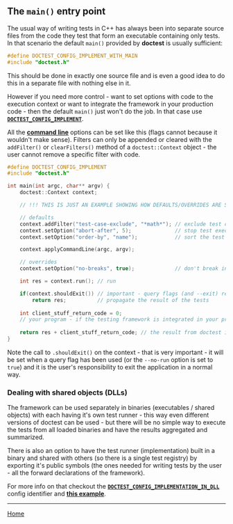 ## The ```main()``` entry point

The usual way of writing tests in C++ has always been into separate source files from the code they test that form an executable containing only tests. In that scenario the default ```main()``` provided by **doctest** is usually sufficient:

```c++
#define DOCTEST_CONFIG_IMPLEMENT_WITH_MAIN
#include "doctest.h"
```

This should be done in exactly one source file and is even a good idea to do this in a separate file with nothing else in it.

However if you need more control - want to set options with code to the execution context or want to integrate the framework in your production code - then the default ```main()``` just won't do the job. In that case use [**```DOCTEST_CONFIG_IMPLEMENT```**](configuration.md#doctest_config_implement).

All the [**command line**](commandline.md) options can be set like this (flags cannot because it wouldn't make sense). Filters can only be appended or cleared with the ```addFilter()``` or ```clearFilters()``` method of a ```doctest::Context``` object - the user cannot remove a specific filter with code.

```c++
#define DOCTEST_CONFIG_IMPLEMENT
#include "doctest.h"

int main(int argc, char** argv) {
    doctest::Context context;

    // !!! THIS IS JUST AN EXAMPLE SHOWING HOW DEFAULTS/OVERRIDES ARE SET !!!

    // defaults
    context.addFilter("test-case-exclude", "*math*"); // exclude test cases with "math" in their name
    context.setOption("abort-after", 5);              // stop test execution after 5 failed assertions
    context.setOption("order-by", "name");            // sort the test cases by their name

    context.applyCommandLine(argc, argv);

    // overrides
    context.setOption("no-breaks", true);             // don't break in the debugger when assertions fail

    int res = context.run(); // run

    if(context.shouldExit()) // important - query flags (and --exit) rely on the user doing this
        return res;          // propagate the result of the tests
    
    int client_stuff_return_code = 0;
    // your program - if the testing framework is integrated in your production code
    
    return res + client_stuff_return_code; // the result from doctest is propagated here as well
}

```

Note the call to ```.shouldExit()``` on the context - that is very important - it will be set when a query flag has been used (or the ```--no-run``` option is set to ```true```) and it is the user's responsibility to exit the application in a normal way.

### Dealing with shared objects (DLLs)

The framework can be used separately in binaries (executables / shared objects) with each having it's own test runner - this way even different versions of doctest can be used - but there will be no simple way to execute the tests from all loaded binaries and have the results aggregated and summarized.

There is also an option to have the test runner (implementation) built in a binary and shared with others (so there is a single test registry) by exporting it's public symbols (the ones needed for writing tests by the user - all the forward declarations of the framework).

For more info on that checkout the [**```DOCTEST_CONFIG_IMPLEMENTATION_IN_DLL```**](configuration.md#doctest_config_implementation_in_dll) config identifier and [**this example**](../../examples/executable_dll_and_plugin/).

---------------

[Home](readme.md#reference)
